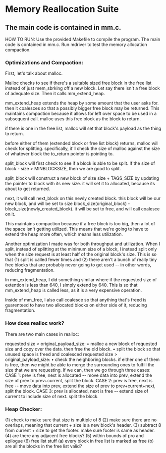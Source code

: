 
# Memory Reallocation Suite
## The main code is contained in mm.c.


HOW TO RUN:
Use the provided Makefile to compile the program. The main code is contained in mm.c. Run mdriver to test the memory allocation compaction.


### Optimizations and Compaction:

First, let's talk about malloc. 

Malloc checks to see if there's a suitable sized free block in the free list instead of just mem_sbrking off a new block. Let say there isn't a free block of adequate size. Then it calls mm_extend_heap.

mm_extend_heap extends the heap by some amount that the user asks for. then it coalesces so that a possibly
bigger free block may be returned. This maintains compaction because it allows for left over space to be used in a subsequent call. malloc uses this free block as the block to return.

if there is one in the free list, malloc will set that block's payload as the thing to return.

before either of them (extended block or free list block) returns, malloc will check for splitting. specifically, it'll check the
size of malloc against the size of whatever block the to_return pointer is pointing to.

split_block will first check to see if a block is able to be split. If the size of block - size > MINBLOCKSIZE,
then we are good to split.

split_block will construct a new block of size size + TAGS_SIZE by updating the pointer to block with its new size. it will set it to allocated, because its about to get returned.

next, it will call next_block on this newly created block. this block will be our new block, and will be set to size block_size(original_block) - block_size(newly_created_block). it will be set to free, and will call coalesce on it.

This maintains compaction because if a free block is too big, then a lot of the space isn't getting utilized. This means that we're going to have to extend the heap more often, which means less utilization. 

Another optimization I made was for both throughput and utilization. When I split, instead of splitting at the minimum size of a block, I instead split only when the size request is at least half of the original block's size. This is so that (1) split is called fewer times and (2) there aren't a bunch of really tiny free blocks that are probably never going to get used -- in other words, reducing fragmentation. 

In mm_extend_heap, I did something similar where if the requested size of extention is less than 640, I simply extend by 640. This is so that mm_extend_heap is called less, as it is a very expensive operation. 

Inside of mm_free, I also call coalesce so that anything that's freed is guarenteed to have two allocated blocks on either side of it, reducing fragmentation. 


### How does realloc work?

There are two main cases in realloc: 

  requested size < original_payload_size:
    • malloc a new block of requested size and copy over the data. then free the old block.
    • split the block so that unused space is freed and coalesced 
  requested size > original_payload_size:
    • check the neighboring blocks. if either one of them is free, then we might be able to merge the surrounding ones to fulfill the size that we are requesting. If we can, then we go through three cases:
    	CASE 1: prev is free, next is allocated -- move data into prev, extend the size of prev to prev+current, split the block.
    	CASE 2: prev is free, next is free -- move data into prev, extend the size of prev to prev+current+next, split the block.
    	CASE 3: prev is allocated, next is free -- extend size of current to include size of next. split the block.


### Heap Checker:

  (1) check to make sure that size is multiple of 8
  (2) make sure there are no overlaps, meaning that current + size is a new block's header.
  (3) subtract 8 from current + size to get the footer. make sure footer is same as header.
  (4) are there any adjacent free blocks?
  (5) within bounds of pro and epilogue
  (6) free list stuff
	  (a) every block in free list is marked as free
	  (b) are all the blocks in the free list valid?
